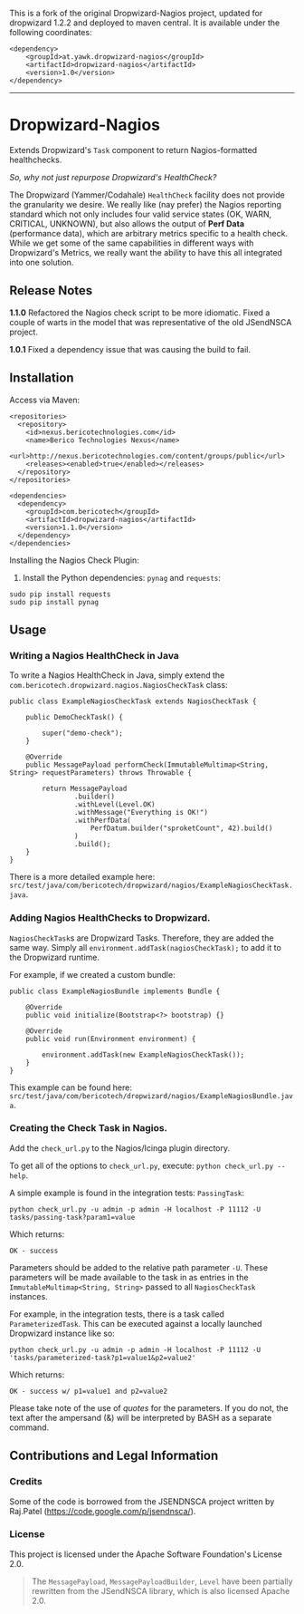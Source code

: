 This is a fork of the original Dropwizard-Nagios project, updated for dropwizard 1.2.2 and deployed to maven central. It is available under the following coordinates:

```
<dependency>
    <groupId>at.yawk.dropwizard-nagios</groupId>
    <artifactId>dropwizard-nagios</artifactId>
    <version>1.0</version>
</dependency>
``` 

---

# Dropwizard-Nagios

Extends Dropwizard's `Task` component to return Nagios-formatted healthchecks.

*So, why not just repurpose Dropwizard's HealthCheck?*

The Dropwizard (Yammer/Codahale) `HealthCheck` facility does not provide the granularity we desire.  We really like (nay prefer) the Nagios reporting standard which not only includes four valid service states (OK, WARN, CRITICAL, UNKNOWN), but also allows the output of **Perf Data** (performance data), which are arbitrary metrics specific to a health check.  While we get some of the same capabilities in different ways with Dropwizard's Metrics, we really want the ability to have this all integrated into one solution.

## Release Notes

**1.1.0** Refactored the Nagios check script to be more idiomatic.  Fixed a couple of warts in the model that was representative of the old JSendNSCA project.

**1.0.1** Fixed a dependency issue that was causing the build to fail.

## Installation

Access via Maven:

```
<repositories>
  <repository>
    <id>nexus.bericotechnologies.com</id>
    <name>Berico Technologies Nexus</name>
    <url>http://nexus.bericotechnologies.com/content/groups/public</url>
    <releases><enabled>true</enabled></releases>
  </repository>
</repositories>

<dependencies>
  <dependency>
    <groupId>com.bericotech</groupId>
    <artifactId>dropwizard-nagios</artifactId>
    <version>1.1.0</version>
  </dependency>
</dependencies>
```

Installing the Nagios Check Plugin:

1.  Install the Python dependencies: `pynag` and `requests`:

```
sudo pip install requests
sudo pip install pynag
```

## Usage

### Writing a Nagios HealthCheck in Java

To write a Nagios HealthCheck in Java, simply extend the `com.bericotech.dropwizard.nagios.NagiosCheckTask` class:

```
public class ExampleNagiosCheckTask extends NagiosCheckTask {

    public DemoCheckTask() {

        super("demo-check");
    }

    @Override
    public MessagePayload performCheck(ImmutableMultimap<String, String> requestParameters) throws Throwable {

        return MessagePayload
                .builder()
                .withLevel(Level.OK)
                .withMessage("Everything is OK!")
                .withPerfData(
                    PerfDatum.builder("sproketCount", 42).build()
                )
                .build();
    }
}
```

There is a more detailed example here: `src/test/java/com/bericotech/dropwizard/nagios/ExampleNagiosCheckTask.java`.

### Adding Nagios HealthChecks to Dropwizard.

`NagiosCheckTask`s are Dropwizard Tasks.  Therefore, they are added the same way.  Simply all `environment.addTask(nagiosCheckTask);` to add it to the Dropwizard runtime.

For example, if we created a custom bundle:

```
public class ExampleNagiosBundle implements Bundle {

    @Override
    public void initialize(Bootstrap<?> bootstrap) {}

    @Override
    public void run(Environment environment) {

        environment.addTask(new ExampleNagiosCheckTask());
    }
}
```

This example can be found here: `src/test/java/com/bericotech/dropwizard/nagios/ExampleNagiosBundle.java`.

### Creating the Check Task in Nagios.

Add the `check_url.py` to the Nagios/Icinga plugin directory.

To get all of the options to `check_url.py`, execute: `python check_url.py --help`.

A simple example is found in the integration tests: `PassingTask`:

`python check_url.py -u admin -p admin -H localhost -P 11112 -U tasks/passing-task?param1=value`

Which returns:

`OK - success`

Parameters should be added to the relative path parameter `-U`.  These parameters will be made available to the task in as entries in the `ImmutableMultimap<String, String>` passed to all `NagiosCheckTask` instances.

For example, in the integration tests, there is a task called `ParameterizedTask`.  This can be executed against a locally launched Dropwizard instance like so:

`python check_url.py -u admin -p admin -H localhost -P 11112 -U 'tasks/parameterized-task?p1=value1&p2=value2'`

Which returns:

`OK - success w/ p1=value1 and p2=value2`

Please take note of the use of *quotes* for the parameters.  If you do not, the text after the ampersand (&) will be interpreted by BASH as a separate command.

## Contributions and Legal Information

### Credits

Some of the code is borrowed from the JSENDNSCA project written by Raj.Patel (https://code.google.com/p/jsendnsca/).


### License

This project is licensed under the Apache Software Foundation's License 2.0.

> The `MessagePayload`, `MessagePayloadBuilder`, `Level` have been partially rewritten from the JSendNSCA library, which is also licensed Apache 2.0.
